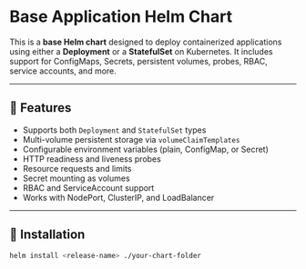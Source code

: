 # Base Application Helm Chart

This is a **base Helm chart** designed to deploy containerized applications using either a **Deployment** or a **StatefulSet** on Kubernetes. It includes support for ConfigMaps, Secrets, persistent volumes, probes, RBAC, service accounts, and more.

---

## 🚀 Features

- Supports both `Deployment` and `StatefulSet` types
- Multi-volume persistent storage via `volumeClaimTemplates`
- Configurable environment variables (plain, ConfigMap, or Secret)
- HTTP readiness and liveness probes
- Resource requests and limits
- Secret mounting as volumes
- RBAC and ServiceAccount support
- Works with NodePort, ClusterIP, and LoadBalancer

---

## 🔧 Installation

```bash
helm install <release-name> ./your-chart-folder

